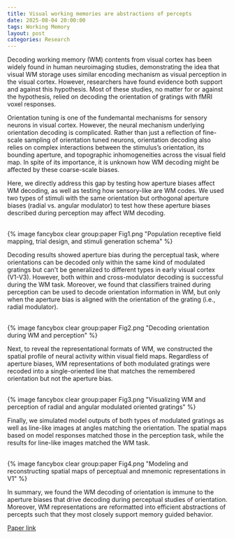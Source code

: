 ```yaml
---
title: Visual working memories are abstractions of percepts
date: 2025-08-04 20:00:00
tags: Working Memory
layout: post
categories: Research
---
```


Decoding working memory (WM) contents from visual cortex has been widely found in human neuroimaging studies, demonstrating the idea that visual WM storage uses similar encoding mechanism as visual perception in the visual cortex. However, researchers have found evidence both support and against this hypothesis. Most of these studies, no matter for or against the hypothesis, relied on decoding the orientation of gratings with fMRI voxel responses. 

<!-- more -->
Orientation tuning is one of the fundemantal mechanisms for sensory neurons in visual cortex. However, the neural mechanism underlying orientation decoding is complicated. Rather than just a reflection of fine-scale sampling of orientation tuned neurons, orientation decoding also relies on complex interactions between the stimulus’s orientation, its bounding aperture, and topographic inhomogeneities across the visual field map. In spite of its importance, it is unknown how WM decoding might be affected by these coarse-scale biases.

Here, we directly address this gap by testing how aperture biases affect WM decoding, as well as testing how sensory-like are WM codes. We used two types of stimuli with the same orientation but orthogonal aperture biases (radial vs. angular modulator) to test how these aperture biases described during perception may affect WM decoding.

<br>
{% image fancybox clear group:paper Fig1.png "Population receptive field mapping, trial design, and stimuli generation schema" %}
<br>

Decoding results showed aperture bias during the perceptual task, where orientations can be decoded only within the same kind of modulated gratings but can't be generalized to different types in early visual cortex (V1-V3). However, both within and cross-modulator decoding is successful during the WM task. Moreover, we found that classifiers trained during perception can be used to decode orientation information in WM, but only when the aperture bias is aligned with the orientation of the grating (i.e., radial modulator).

<br>
{% image fancybox clear group:paper Fig2.png "Decoding orientation during WM and perception" %}
<br>

Next, to reveal the representational formats of WM, we constructed the spatial profile of neural activity within visual field maps. Regardless of aperture biases, WM representations of both modulated gratings were recoded into a single-oriented line that matches the remembered orientation but not the aperture bias.

<br>
{% image fancybox clear group:paper Fig3.png "Visualizing WM and perception of radial and angular modulated oriented gratings" %}
<br>

Finally, we simulated model outputs of both types of modulated gratings as well as line-like images at angles matching the orientation. The spatial maps based on model responses matched those in the perception task, while the results for line-like images matched the WM task.

<br>
{% image fancybox clear group:paper Fig4.png "Modeling and reconstructing spatial maps of perceptual and mnemonic representations in V1" %}
<br>

In summary, we found the WM decoding of orientation is immune to the aperture biases that drive decoding during perceptual studies of orientation. Moreover, WM representations are reformatted into efficient abstractions of percepts such that they most closely support memory guided behavior.

[Paper link](https://doi.org/10.7554/eLife.94191.3)
